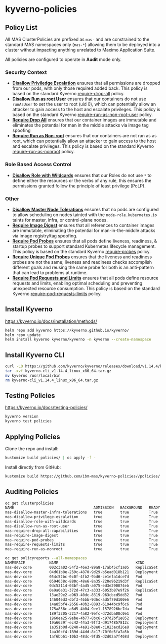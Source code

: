 kyverno-policies
===============================================================================

Policy List
-------------------------------------------------------------------------------
All MAS ClusterPolicies are prefixed as `mas-` and are constrained to the standard MAS namespaces only (`mas-*`) allowing them to be deployed into a cluster without impacting anything unrelated to Maximo Application Suite.

All policies are configured to operate in **Audit** mode only.

### Security Context
- **[Disallow Priviledge Escalation](policies/security-context/disallow-priviledge-escalation/disallow-priviledge-escalation.yaml)** ensures that all permissions are dropped from our pods, with only those required added back.  This policy is based on the standard Kyverno [require-drop-all](https://github.com/kyverno/policies/tree/main/best-practices/require-drop-all) policy.
- **[Disallow Run as root User](policies/security-context/disallow-run-as-root-user/disallow-run-as-root-user.yaml)** ensures that our containers do not use `runAsUser` to set the user to root (uid 0), which can potentially allow an attacker to gain access to the host and escalate privileges.  This policy is based on the standard Kyverno [require-run-as-non-root-user](https://github.com/kyverno/policies/tree/main/pod-security/restricted/require-run-as-non-root-user) policy.
- **[Require Drop All](policies/security-context/require-image-digest/require-image-digest.yaml)** ensures that our container images are immutable and eliminates the potential for man in the middle attacks via image tag spoofing
- **[Require Run as Non-root](policies/security-context/require-run-as-nonroot/require-run-as-nonroot.yaml)** ensures that our containers are not ran as as root, which can potentially allow an attacker to gain access to the host and escalate privileges.  This policy is based on the standard Kyverno [require-run-as-nonroot](https://github.com/kyverno/policies/tree/main/pod-security/restricted/require-run-as-nonroot) policy.

### Role Based Access Control
- **[Disallow Role with Wildcards](policies/rbac/disallow-role-with-wildcards/disallow-role-with-wildcards.yaml)** ensures that our Roles do not use `*` to define either the resources or the verbs of any rule, this ensures the permissions granted follow the principle of least privilege (PoLP).

### Other
- **[Disallow Master Node Tolerations](policies/other/disallow-master-infra-tolerations/disallow-master-infra-tolerations.yaml)** ensures that no pods are configured to allow scheduling on nodes tainted with the `node-role.kubernetes.io` taints for  master, infra, or control-plane nodes.
- **[Require Image Digest](policies/other/require-image-digest/require-image-digest.yaml)** ensures that all references to container images are immutable, eliminating the potential for man-in-the-middle attacks via image registry/tag spoofing.
- **[Require Pod Probes](policies/other/require-pod-probes/require-pod-probes.yaml)** ensures that all pods define liveness, readiness, & startup probes to support standard Kubernetes lifecycle management.  This policy is based on the standard Kyverno [require-probes](https://github.com/kyverno/policies/tree/main/best-practices/require-probes) policy.
- **[Require Unique Pod Probes](policies/other/require-pod-probes-unique/require-pod-probes-unique.yaml)** ensures that the liveness and readiness probes are not the same; liveness and readiness checks accomplish different goals and reusing the same probe for both is an anti-pattern that can lead to problems at runtime.
- **[Require Pod Requests and Limits](policies/other/require-pod-requests-limits/require-pod-requests-limits.yaml)** ensures that all pods define resource requests and limits, enabling optimal scheduling and preventing unexpected resource consumption.  This policy is based on the standard Kyverno [require-pod-requests-limits](https://github.com/kyverno/policies/tree/main/best-practices/require-pod-requests-limits) policy.


Install Kyverno
-------------------------------------------------------------------------------
https://kyverno.io/docs/installation/methods/

```bash
helm repo add kyverno https://kyverno.github.io/kyverno/
helm repo update
helm install kyverno kyverno/kyverno -n kyverno --create-namespace
```


Install Kyverno CLI
-------------------------------------------------------------------------------

```bash
curl -LO https://github.com/kyverno/kyverno/releases/download/v1.14.4/kyverno-cli_v1.14.4_linux_x86_64.tar.gz
tar -xvf kyverno-cli_v1.14.4_linux_x86_64.tar.gz
mv kyverno /usr/local/bin
rm kyverno-cli_v1.14.4_linux_x86_64.tar.gz
```

Testing Policies
-------------------------------------------------------------------------------
https://kyverno.io/docs/testing-policies/

```bash
kyverno version
kyverno test policies
```


Applying Policies
-------------------------------------------------------------------------------
Clone the repo and install:
```bash
kustomize build policies/ | oc apply -f -
```

Install directly from GitHub:
```bash
kustomize build https://github.com/ibm-mas/kyverno-policies//policies/ | oc apply -f -
```

Auditing Policies
-------------------------------------------------------------------------------
```bash
oc get clusterpolicies
NAME                                    ADMISSION   BACKGROUND   READY   AGE    MESSAGE
mas-disallow-master-infra-tolerations   true        true         True    8m5s   Ready
mas-disallow-privilege-escalation       true        true         True    134m   Ready
mas-disallow-role-with-wildcards        true        true         True    8m4s   Ready
mas-disallow-run-as-root-user           true        true         True    134m   Ready
mas-require-drop-all-capabilities       true        true         True    8s     Ready
mas-require-image-digest                true        true         True    37h    Ready
mas-require-pod-probes                  true        true         True    134m   Ready
mas-require-requests-limits             true        true         True    134m   Ready
mas-require-run-as-nonroot              true        true         True    37h    Ready
```

```bash
oc get policyreports --all-namespaces
NAMESPACE           NAME                                   KIND         NAME                                                     PASS   FAIL   WARN   ERROR   SKIP   AGE
mas-dev-core        002c3a02-54f2-46e3-89a8-17ab45cf1a05   ReplicaSet   dev-entitymgr-idpcfg-5f5798c74b                          2      0      0      0       0      13h
mas-dev-core        04d61b8e-259c-4870-9d29-b5ead018b121   Deployment   dev-entitymgr-watsonstudiocfg                            2      0      0      0       0      13h
mas-dev-core        054c52bc-0c0f-4fb2-9bd6-ce1efa1dce7d   Pod          dev-coreapi-84679768d9-g8jnm                             2      0      0      0       0      13h
mas-dev-core        0594038c-880c-48e6-8a35-220e96219d3f   ReplicaSet   ibm-truststore-mgr-controller-manager-5f8d54d5d9         1      1      0      0       0      13h
mas-dev-core        0dc53114-03bf-4ad5-a075-ed3e290074eb   Pod          dev-usage-daily-29201000-g8q5v                           2      0      0      0       0      25m
mas-dev-core        0e9a0e31-372d-47c3-a333-6053b87e9f26   ReplicaSet   dev-workspace-coordinator-7db47b488f                     2      0      0      0       0      13h
mas-dev-core        13ae29e2-a963-40dc-8319-963cbcd5dd32   Pod          dev-workspace-coordinator-7db47b488f-gft7w               2      0      0      0       0      13h
mas-dev-core        14604ed3-dbf3-46bb-9d6c-ad5f79d100e6   Pod          dev-entitymgr-suite-65dc7564dc-hshv9                     2      0      0      0       0      13h
mas-dev-core        14a85bf4-2656-40b2-8093-61944bc9f6c6   Pod          dev-entitymgr-ws-5c56d74d7c-j8thw                        2      0      0      0       0      13h
mas-dev-core        175a856c-a6d5-4b04-9ee1-1578926bc7da   Pod          dev-entitymgr-jdbccfg-694ff6d665-575gt                   2      0      0      0       0      13h
mas-dev-core        189f3205-3217-4a82-9efc-d72dba08c0e1   Pod          dev-usage-historical-29201010-29n65                      2      0      0      0       0      15m
mas-dev-core        1960ea25-9ebe-4b77-8bc6-c97d2bf1e852   Deployment   dev-entitymgr-suite                                      2      0      0      0       0      13h
mas-dev-core        19a6639f-ec42-44a3-9ff3-d9174857812c   Deployment   dev-catalogmgr                                           2      0      0      0       0      13h
mas-dev-core        1a351b0d-0240-4a91-b8e0-c1023acd26e8   Deployment   dev-admin-dashboard                                      2      0      0      0       0      13h
mas-dev-core        1aa30cf4-189d-44dd-8c17-70f0e5fa7a5b   Pod          ibm-truststore-mgr-controller-manager-5f8d54d5d9-p2dbd   2      0      0      0       0      13h
mas-dev-core        1af6bb61-10b3-48dc-9fd5-d2d02a7f468d   Deployment   ibm-truststore-mgr-controller-manager                    1      1      0      0       0      13h
```
